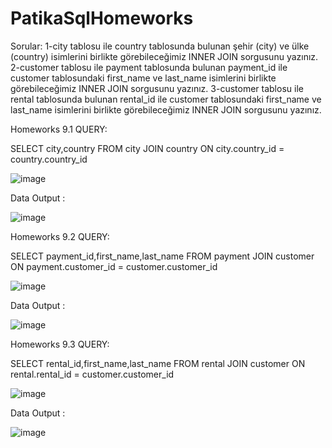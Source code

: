 # PatikaSqlHomeworks

Sorular:
1-city tablosu ile country tablosunda bulunan şehir (city) ve ülke (country) isimlerini birlikte görebileceğimiz INNER JOIN sorgusunu yazınız.
2-customer tablosu ile payment tablosunda bulunan payment_id ile customer tablosundaki first_name ve last_name isimlerini birlikte görebileceğimiz INNER JOIN sorgusunu yazınız.
3-customer tablosu ile rental tablosunda bulunan rental_id ile customer tablosundaki first_name ve last_name isimlerini birlikte görebileceğimiz INNER JOIN sorgusunu yazınız.

Homeworks 9.1
QUERY:

SELECT city,country FROM city
JOIN country ON city.country_id = country.country_id

![image](https://user-images.githubusercontent.com/73027559/150529083-9e519113-ed4f-4d98-96a0-a9625ad85815.png)

Data Output :

![image](https://user-images.githubusercontent.com/73027559/150529115-61578dae-261c-46cb-972a-3c0a8418e9a8.png)

Homeworks 9.2
QUERY:

SELECT payment_id,first_name,last_name FROM payment
JOIN customer ON payment.customer_id = customer.customer_id

![image](https://user-images.githubusercontent.com/73027559/150528731-b2289efb-3fbb-4a2d-a369-f34a49a351c5.png)

Data Output : 

![image](https://user-images.githubusercontent.com/73027559/150528774-a2f3fa31-cc0d-4d35-9216-db804c161dad.png)

Homeworks 9.3
QUERY:

SELECT rental_id,first_name,last_name FROM rental
JOIN customer ON rental.rental_id = customer.customer_id

![image](https://user-images.githubusercontent.com/73027559/150528152-a40a80a9-a82d-4453-b364-1bed0f0b05c5.png)

Data Output : 

![image](https://user-images.githubusercontent.com/73027559/150528213-eb0c9181-bb39-4c80-abae-f52e586998a8.png)

